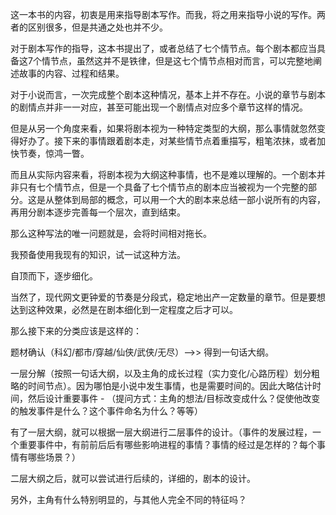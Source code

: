 这一本书的内容，初衷是用来指导剧本写作。而我，将之用来指导小说的写作。两者的区别很多，但是共通之处也并不少。

对于剧本写作的指导，这本书提出了，或者总结了七个情节点。每个剧本都应当具备这7个情节点，虽然这并不是铁律，但是这七个情节点相对而言，可以完整地阐述故事的内容、过程和结果。

对于小说而言，一次完成整个剧本这种情况，基本上并不存在。小说的章节与剧本的剧情点并非一一对应，甚至可能出现一个剧情点对应多个章节这样的情况。

但是从另一个角度来看，如果将剧本视为一种特定类型的大纲，那么事情就忽然变得好办了。接下来的事情跟着剧本走，对某些情节点着重描写，粗笔浓抹，或者加快节奏，惊鸿一瞥。

而且从实际内容来看，将剧本视为大纲这种事情，也不是难以理解的。一个剧本并非只有七个情节点，但是一个具备了七个情节点的剧本应当被视为一个完整的部分。这是从整体到局部的概念，可以用一个大的剧本来总结一部小说所有的内容，再用分剧本逐步完善每一个层次，直到结束。

那么这种写法的唯一问题就是，会将时间相对拖长。

我预备使用我现有的知识，试一试这种方法。

自顶而下，逐步细化。

当然了，现代网文更钟爱的节奏是分段式，稳定地出产一定数量的章节。但是要想达到这种效果，必然是在剧本细化到一定程度之后才可以。

那么接下来的分类应该是这样的：

题材确认（科幻/都市/穿越/仙侠/武侠/无尽）-->> 得到一句话大纲。

一层分解（按照一句话大纲，以及主角的成长过程（实力变化/心路历程）划分粗略的时间节点）。因为哪怕是小说中发生事情，也是需要时间的。因此大略估计时间，然后设计重要事件 - （提问方式：主角的想法/目标改变成什么？促使他改变的触发事件是什么？这个事件命名为什么？等等）

有了一层大纲，就可以根据一层大纲进行二层事件的设计。（事件的发展过程，一个重要事件中，有前前后后有哪些影响进程的事情？事情的经过是怎样的？每个事情有哪些场景？）

二层大纲之后，就可以尝试进行后续的，详细的，剧本的设计。

另外，主角有什么特别明显的，与其他人完全不同的特征吗？